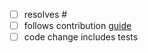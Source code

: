 <!-- enter the gh issue after hash -->

- [ ] resolves #
- [ ] follows contribution [guide](https://github.com/keep-starknet-strange/raito/blob/main/CONTRIBUTING.md)
- [ ] code change includes tests

<!-- PR description below -->
